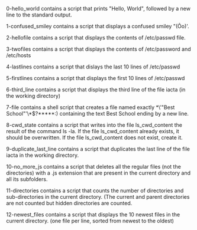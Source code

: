 0-hello_world contains a script that prints "Hello, World", followed by a new line to the standard output.

1-confused_smiley contains a script that displays a confused smiley "(Ôo)'.

2-hellofile contains a script that displays the contents of /etc/passwd file.

3-twofiles contains a script that displays the contents of /etc/password and /etc/hosts

4-lastlines contains a script that dislays the last 10 lines of /etc/passwd

5-firstlines contains a script that displays the first 10 lines of /etc/passwd

6-third_line contains a script that displays the third line of the file iacta (in the working directory)

7-file contains a shell script that creates a file named exactly \*\\'"Best School"\'\\*$\?\*\*\*\*\*:) containing the text Best School ending by a new line.

8-cwd_state contains a script that writes into the file ls_cwd_content the result of the command ls -la. If the file ls_cwd_content already exists, it should be overwritten. If the file ls_cwd_content does not exist, create it.

9-duplicate_last_line contains a script that duplicates the last line of the file iacta in the working directory.

10-no_more_js contains a script that deletes all the regular files (not the directories) with a .js extension that are present in the current directory and all its subfolders.

11-directories contains a script that counts the number of directories and sub-directories in the current directory. (The current and parent directories are not counted but hidden directories are counted.

12-newest_files contains a script that displays the 10 newest files in the current directory. (one file per line, sorted from newest to the oldest)
